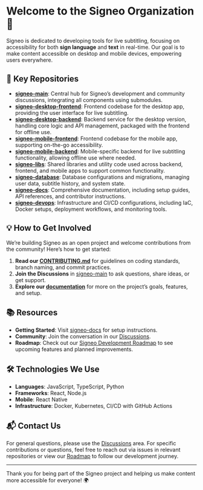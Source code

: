 # Welcome to the Signeo Organization 👋

Signeo is dedicated to developing tools for live subtitling, focusing on accessibility for both **sign language** and **text** in real-time. Our goal is to make content accessible on desktop and mobile devices, empowering users everywhere.

## 🌟 Key Repositories

- **[signeo-main](https://github.com/signeo-org/signeo-main)**: Central hub for Signeo’s development and community discussions, integrating all components using submodules.
- **[signeo-desktop-frontend](https://github.com/signeo-org/signeo-desktop-frontend)**: Frontend codebase for the desktop app, providing the user interface for live subtitling.
- **[signeo-desktop-backend](https://github.com/signeo-org/signeo-desktop-backend)**: Backend service for the desktop version, handling core logic and API management, packaged with the frontend for offline use.
- **[signeo-mobile-frontend](https://github.com/signeo-org/signeo-mobile-frontend)**: Frontend codebase for the mobile app, supporting on-the-go accessibility.
- **[signeo-mobile-backend](https://github.com/signeo-org/signeo-mobile-backend)**: Mobile-specific backend for live subtitling functionality, allowing offline use where needed.
- **[signeo-libs](https://github.com/signeo-org/signeo-libs)**: Shared libraries and utility code used across backend, frontend, and mobile apps to support common functionality.
- **[signeo-database](https://github.com/signeo-org/signeo-database)**: Database configurations and migrations, managing user data, subtitle history, and system state.
- **[signeo-docs](https://github.com/signeo-org/signeo-docs)**: Comprehensive documentation, including setup guides, API references, and contributor instructions.
- **[signeo-devops](https://github.com/signeo-org/signeo-devops)**: Infrastructure and CI/CD configurations, including IaC, Docker setups, deployment workflows, and monitoring tools.

## 💡 How to Get Involved

We’re building Signeo as an open project and welcome contributions from the community! Here’s how to get started:

1. **Read our [CONTRIBUTING.md](https://github.com/signeo-org/signeo-docs/blob/main/CONTRIBUTING.md)** for guidelines on coding standards, branch naming, and commit practices.
2. **Join the Discussions** in [signeo-main](https://github.com/signeo-org/signeo-main/discussions) to ask questions, share ideas, or get support.
3. **Explore our [documentation](https://github.com/signeo-org/signeo-docs)** for more on the project’s goals, features, and setup.

## 📚 Resources

- **Getting Started**: Visit [signeo-docs](https://github.com/signeo-org/signeo-docs) for setup instructions.
- **Community**: Join the conversation in our [Discussions](https://github.com/signeo-org/signeo-main/discussions).
- **Roadmap**: Check out our [Signeo Development Roadmap](https://github.com/orgs/Signeo-org/projects/1/views/4) to see upcoming features and planned improvements.

## 🛠️ Technologies We Use

- **Languages**: JavaScript, TypeScript, Python
- **Frameworks**: React, Node.js
- **Mobile**: React Native
- **Infrastructure**: Docker, Kubernetes, CI/CD with GitHub Actions

## 📬 Contact Us

For general questions, please use the [Discussions](https://github.com/signeo-org/signeo-main/discussions) area. For specific contributions or questions, feel free to reach out via issues in relevant repositories or view our [Roadmap](https://github.com/orgs/Signeo-org/projects/1/views/4) to follow our development journey.

---

Thank you for being part of the Signeo project and helping us make content more accessible for everyone! 🌍
